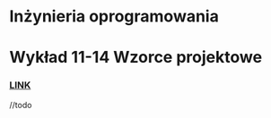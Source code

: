 Inżynieria oprogramowania
===

# Wykład 11-14 Wzorce projektowe

### [LINK](https://refactoring.guru/design-patterns/catalog)

//todo